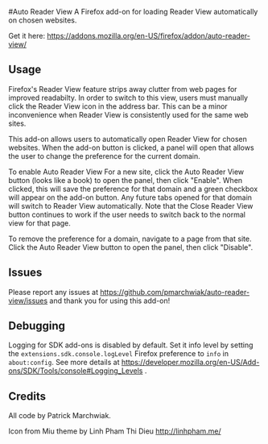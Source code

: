#Auto Reader View
A Firefox add-on for loading Reader View automatically on chosen websites.

Get it here: https://addons.mozilla.org/en-US/firefox/addon/auto-reader-view/

## Usage
Firefox's Reader View feature strips away clutter from web pages for improved readabilty. In order to switch to this view, users must manually click the Reader View icon in the address bar. This can be a minor inconvenience when Reader View is consistently used for the same web sites.

This add-on allows users to automatically open Reader View for chosen websites. When the add-on button is clicked, a panel will open that allows the user to change the preference for the current domain.

To enable Auto Reader View For a new site, click the Auto Reader View button (looks like a book) to open the panel, then click "Enable". When clicked, this will save the preference for that domain and a green checkbox will appear on the add-on button. Any future tabs opened for that domain will switch to Reader View automatically. Note that the Close Reader View button continues to work if the user needs to switch back to the normal view for that page.

To remove the preference for a domain, navigate to a page from that site. Click the Auto Reader View button to open the panel, then click "Disable".

## Issues

Please report any issues at https://github.com/pmarchwiak/auto-reader-view/issues and thank you for using this add-on!

## Debugging
Logging for SDK add-ons is disabled by default. Set it info level by setting the `extensions.sdk.console.logLevel` Firefox preference to `info` in `about:config`. See more details at https://developer.mozilla.org/en-US/Add-ons/SDK/Tools/console#Logging_Levels .

## Credits
All code by Patrick Marchwiak.

Icon from Miu theme by Linh Pham Thi Dieu
http://linhpham.me/
